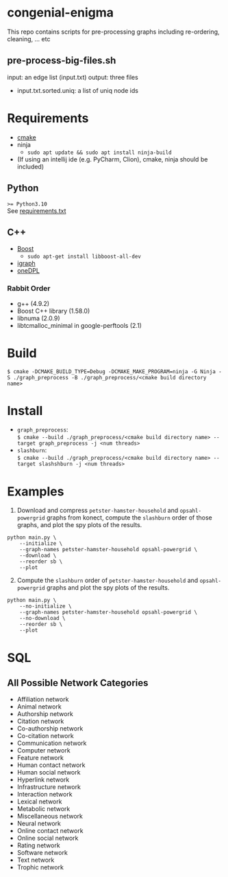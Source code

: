 # congenial-enigma

This repo contains scripts for pre-processing graphs including re-ordering, cleaning, ... etc

## pre-process-big-files.sh

input: an edge list (input.txt)
output: three files

- input.txt.sorted.uniq: a list of uniq node ids

# Requirements

- [cmake](https://cmake.org/install/)
- ninja
    - ```sudo apt update && sudo apt install ninja-build```
- (If using an intellij ide (e.g. PyCharm, Clion), cmake, ninja should be included)

## Python

`>= Python3.10`  
See [requirements.txt](./requirements.txt)

## C++

- [Boost](https://www.boost.org/)
    - `sudo apt-get install libboost-all-dev`
- [igraph](https://igraph.org/c/)
- [oneDPL](https://www.intel.com/content/www/us/en/developer/articles/guide/installation-guide-for-oneapi-toolkits.html)

### Rabbit Order

- g++ (4.9.2)
- Boost C++ library (1.58.0)
- libnuma (2.0.9)
- libtcmalloc_minimal in google-perftools (2.1)

# Build

`$ cmake -DCMAKE_BUILD_TYPE=Debug -DCMAKE_MAKE_PROGRAM=ninja -G Ninja -S ./graph_preprocess -B ./graph_preprocess/<cmake build directory name>`

# Install

- `graph_preprocess`:  
  `$ cmake --build ./graph_preprocess/<cmake build directory name> --target graph_preprocess -j <num threads>`
- `slashburn`:  
  `$ cmake --build ./graph_preprocess/<cmake build directory name> --target slashshburn -j <num threads>`

# Examples

1. Download and compress `petster-hamster-household` and `opsahl-powergrid` graphs from konect, compute the `slashburn`
   order of those graphs, and plot the spy plots of the results.

```
python main.py \
	--initialize \
	--graph-names petster-hamster-household opsahl-powergrid \
	--download \
	--reorder sb \
	--plot
```

2. Compute the `slashburn` order of `petster-hamster-household` and `opsahl-powergrid` graphs and plot the spy plots of
   the results.

```
python main.py \
	--no-initialize \
	--graph-names petster-hamster-household opsahl-powergrid \
	--no-download \
	--reorder sb \
	--plot
```

# SQL

## All Possible Network Categories

- Affiliation network
- Animal network
- Authorship network
- Citation network
- Co-authorship network
- Co-citation network
- Communication network
- Computer network
- Feature network
- Human contact network
- Human social network
- Hyperlink network
- Infrastructure network
- Interaction network
- Lexical network
- Metabolic network
- Miscellaneous network
- Neural network
- Online contact network
- Online social network
- Rating network
- Software network
- Text network
- Trophic network


